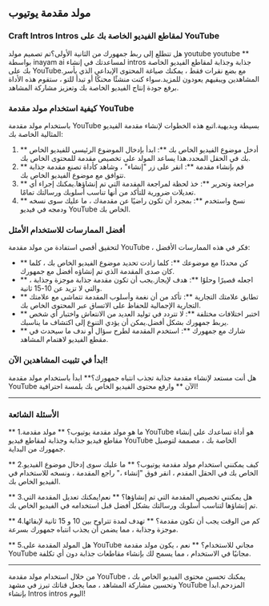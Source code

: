## مولد مقدمة يوتيوب

### Craft Intros Intros لمقاطع الفيديو الخاصة بك على YouTube

هل تتطلع إلى ربط جمهورك من الثانية الأولى؟تم تصميم مولد youtube youtube ** بواسطة inayam ai لمساعدتك في إنشاء intros جذابة وجذابة لمقاطع الفيديو الخاصة بك على YouTube.مع بضع نقرات فقط ، يمكنك صياغة المحتوى الإبداعي الذي يأسر المشاهدين ويبقيهم يعودون للمزيد.سواء كنت منشئًا محنكًا أو تبدأ للتو ، ستقوم هذه الأداة برفع جودة إنتاج الفيديو الخاصة بك وتعزيز مشاركة المشاهد.

### كيفية استخدام مولد مقدمة YouTube

باستخدام مولد مقدمة YouTube بسيطة وبديهية.اتبع هذه الخطوات لإنشاء مقدمة الفيديو المثالية الخاصة بك:

1. ** أدخل موضوع الفيديو الخاص بك **: ابدأ بإدخال الموضوع الرئيسي للفيديو الخاص بك في الحقل المحدد.هذا يساعد المولد على تخصيص مقدمة للمحتوى الخاص بك.
2. ** قم بإنشاء مقدمة **: انقر على زر "إنشاء" ، وشاهد كأداة تصنع مقدمة جذابة تتوافق مع موضوع الفيديو الخاص بك.
3. ** مراجعة وتحرير **: خذ لحظة لمراجعة المقدمة التي تم إنشاؤها.يمكنك إجراء أي تعديلات ضرورية للتأكد من أنها تناسب أسلوبك ورسالتك تمامًا.
4. ** نسخ واستخدم **: بمجرد أن تكون راضيًا عن مقدمةك ، ما عليك سوى نسخه ودمجه في فيديو YouTube الخاص بك.

### أفضل الممارسات للاستخدام الأمثل

لتحقيق أقصى استفادة من مولد مقدمة YouTube ، فكر في هذه الممارسات الأفضل:

- ** كن محددًا مع موضوعك **: كلما زادت تحديد موضوع الفيديو الخاص بك ، كلما كان صدى المقدمة الذي تم إنشاؤه أفضل مع جمهورك.
- ** اجعله قصيرًا وحلوًا **: هدف لإيجاز.يجب أن تكون مقدمة جذابة موجزة وجذابة ، والتي لا تزيد عن 10-15 ثانية.
- ** تطابق علامتك التجارية **: تأكد من أن نغمة وأسلوب المقدمة تتماشى مع علامتك التجارية الإجمالية للحفاظ على الاتساق عبر المحتوى الخاص بك.
- ** اختبر اختلافات مختلفة **: لا تتردد في توليد العديد من الانتعاش واختبار أي شخص يربط جمهورك بشكل أفضل.يمكن أن يؤدي التنوع إلى اكتشاف ما يناسبك.
- ** شارك مع جمهورك **: استخدم المقدمة لطرح سؤال أو ندف ما سيحدث في مقطع الفيديو لاهتمام المشاهد.

### ابدأ في تثبيت المشاهدين الآن!

هل أنت مستعد لإنشاء مقدمة جذابة تجذب انتباه جمهورك؟** ابدأ باستخدام مولد مقدمة YouTube الآن ** وارفع محتوى الفيديو الخاص بك بلمسة احترافية!

---

### الأسئلة الشائعة

** 1.ما هو مولد مقدمة يوتيوب؟ **
مولد مقدمة YouTube هو أداة تساعدك على إنشاء مقاطع فيديو جذابة وجذابة لمقاطع فيديو YouTube الخاصة بك ، مصممة لتوصيل جمهورك من البداية.

** 2.كيف يمكنني استخدام مولد مقدمة يوتيوب؟ **
ما عليك سوى إدخال موضوع الفيديو الخاص بك في الحقل المقدم ، انقر فوق "إنشاء ،" راجع المقدمة ، ونسخه للاستخدام في الفيديو الخاص بك.

** 3.هل يمكنني تخصيص المقدمة التي تم إنشاؤها؟ **
نعم!يمكنك تعديل المقدمة التي تم إنشاؤها لتناسب أسلوبك ورسالتك بشكل أفضل قبل استخدامه في الفيديو الخاص بك.

** 4.كم من الوقت يجب أن تكون مقدمة؟ **
تهدف لمدة تتراوح بين 10 و 15 ثانية لإبقائها موجزة وجذابة ، مما يضمن أن يجذب انتباه جمهورك بسرعة.

** 5.هل المولد المقدمة على YouTube مجاني للاستخدام؟ **
نعم ، يكون مولد مقدمة YouTube مجانيًا في الاستخدام ، مما يسمح لك بإنشاء مقاطعات جذابة دون أي تكلفة.

---

من خلال استخدام مولد مقدمة YouTube ، يمكنك تحسين محتوى الفيديو الخاص بك وتحسين مشاركة المشاهد ، مما يجعل قناتك تبرز في مشهد YouTube المزدحم.ابدأ بإنشاء Intros intros اليوم!
